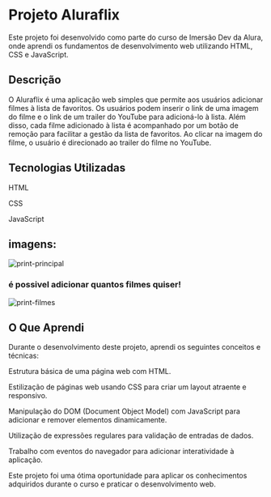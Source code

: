 # Projeto Aluraflix
Este projeto foi desenvolvido como parte do curso de Imersão Dev da Alura, onde aprendi os fundamentos de desenvolvimento web utilizando HTML, CSS e JavaScript.

## Descrição
O Aluraflix é uma aplicação web simples que permite aos usuários adicionar filmes à lista de favoritos. Os usuários podem inserir o link de uma imagem do filme e o link de um trailer do YouTube para adicioná-lo à lista. Além disso, cada filme adicionado à lista é acompanhado por um botão de remoção para facilitar a gestão da lista de favoritos. Ao clicar na imagem do filme, o usuário é direcionado ao trailer do filme no YouTube.

## Tecnologias Utilizadas
HTML

CSS

JavaScript

## imagens:
![print-principal](https://github.com/PedroNunes22/projeto-AluraFlix/assets/119435629/872a2cf8-be98-46b6-8a34-198aec7402d6)


### é possivel adicionar quantos filmes quiser!
![print-filmes](https://github.com/PedroNunes22/projeto-AluraFlix/assets/119435629/5ecd47c7-fe29-404c-98c6-a0c97bf5c35c)


## O Que Aprendi
Durante o desenvolvimento deste projeto, aprendi os seguintes conceitos e técnicas:

Estrutura básica de uma página web com HTML.

Estilização de páginas web usando CSS para criar um layout atraente e responsivo.

Manipulação do DOM (Document Object Model) com JavaScript para adicionar e remover elementos dinamicamente.

Utilização de expressões regulares para validação de entradas de dados.

Trabalho com eventos do navegador para adicionar interatividade à aplicação.

Este projeto foi uma ótima oportunidade para aplicar os conhecimentos adquiridos durante o curso e praticar o desenvolvimento web.
